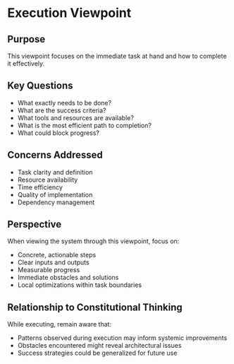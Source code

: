 # Execution Viewpoint

## Purpose
This viewpoint focuses on the immediate task at hand and how to complete it effectively.

## Key Questions
- What exactly needs to be done?
- What are the success criteria?
- What tools and resources are available?
- What is the most efficient path to completion?
- What could block progress?

## Concerns Addressed
- Task clarity and definition
- Resource availability
- Time efficiency
- Quality of implementation
- Dependency management

## Perspective
When viewing the system through this viewpoint, focus on:
- Concrete, actionable steps
- Clear inputs and outputs
- Measurable progress
- Immediate obstacles and solutions
- Local optimizations within task boundaries

## Relationship to Constitutional Thinking
While executing, remain aware that:
- Patterns observed during execution may inform systemic improvements
- Obstacles encountered might reveal architectural issues
- Success strategies could be generalized for future use
